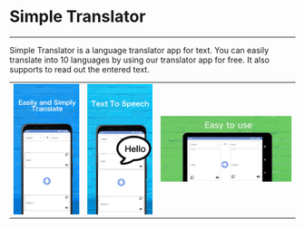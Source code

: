 # Simple Translator

---


Simple Translator is a language translator app for text. You can easily translate into 10 languages by using our translator app for free. It also supports to read out the entered text.

||||
|---|---|---|
|<img src="img/st1.jpg" width="200">|<img src="img/st2.jpg" width="200">|<img src="img/st3.jpg" width="400">|


